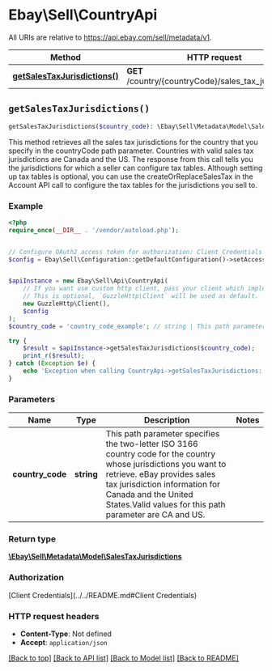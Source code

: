 # Ebay\Sell\CountryApi

All URIs are relative to https://api.ebay.com/sell/metadata/v1.

Method | HTTP request | Description
------------- | ------------- | -------------
[**getSalesTaxJurisdictions()**](CountryApi.md#getSalesTaxJurisdictions) | **GET** /country/{countryCode}/sales_tax_jurisdiction | 


## `getSalesTaxJurisdictions()`

```php
getSalesTaxJurisdictions($country_code): \Ebay\Sell\Metadata\Model\SalesTaxJurisdictions
```



This method retrieves all the sales tax jurisdictions for the country that you specify in the countryCode path parameter. Countries with valid sales tax jurisdictions are Canada and the US. The response from this call tells you the jurisdictions for which a seller can configure tax tables. Although setting up tax tables is optional, you can use the createOrReplaceSalesTax in the Account API call to configure the tax tables for the jurisdictions you sell to.

### Example

```php
<?php
require_once(__DIR__ . '/vendor/autoload.php');


// Configure OAuth2 access token for authorization: Client Credentials
$config = Ebay\Sell\Configuration::getDefaultConfiguration()->setAccessToken('YOUR_ACCESS_TOKEN');


$apiInstance = new Ebay\Sell\Api\CountryApi(
    // If you want use custom http client, pass your client which implements `GuzzleHttp\ClientInterface`.
    // This is optional, `GuzzleHttp\Client` will be used as default.
    new GuzzleHttp\Client(),
    $config
);
$country_code = 'country_code_example'; // string | This path parameter specifies the two-letter ISO 3166 country code for the country whose jurisdictions you want to retrieve. eBay provides sales tax jurisdiction information for Canada and the United States.Valid values for this path parameter are CA and US.

try {
    $result = $apiInstance->getSalesTaxJurisdictions($country_code);
    print_r($result);
} catch (Exception $e) {
    echo 'Exception when calling CountryApi->getSalesTaxJurisdictions: ', $e->getMessage(), PHP_EOL;
}
```

### Parameters

Name | Type | Description  | Notes
------------- | ------------- | ------------- | -------------
 **country_code** | **string**| This path parameter specifies the two-letter ISO 3166 country code for the country whose jurisdictions you want to retrieve. eBay provides sales tax jurisdiction information for Canada and the United States.Valid values for this path parameter are CA and US. |

### Return type

[**\Ebay\Sell\Metadata\Model\SalesTaxJurisdictions**](../Model/SalesTaxJurisdictions.md)

### Authorization

[Client Credentials](../../README.md#Client Credentials)

### HTTP request headers

- **Content-Type**: Not defined
- **Accept**: `application/json`

[[Back to top]](#) [[Back to API list]](../../README.md#endpoints)
[[Back to Model list]](../../README.md#models)
[[Back to README]](../../README.md)
